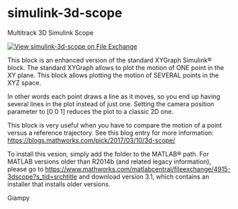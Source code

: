 # simulink-3d-scope
Multitrack 3D Simulink Scope

[![View simulink-3d-scope on File Exchange](https://www.mathworks.com/matlabcentral/images/matlab-file-exchange.svg)](https://www.mathworks.com/matlabcentral/fileexchange/4915-simulink-3d-scope)

This block is an enhanced version of the standard XYGraph Simulink&reg; block.
The standard XYGraph allows to plot the motion of ONE point in the XY plane. This block allows plotting the motion of SEVERAL points in the XYZ space.

In other words each point draws a line as it moves, so you end up having several lines in the plot instead of just one. Setting the camera position parameter to [0 0 1] reduces the plot to a classic 2D one.

This block is very useful when you have to compare the motion of a point versus a reference trajectory. See this blog entry for more information: https://blogs.mathworks.com/pick/2017/03/10/3d-scope/

To install this vesion, simply add the folder to the MATLAB&reg; path. For MATLAB versions older than R2014b (and related legacy information), please go to https://www.mathworks.com/matlabcentral/fileexchange/4915-3dscope?s_tid=srchtitle and download version 3.1, which contains an installer that installs older versions.

Giampy
